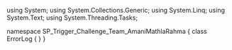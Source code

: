 ﻿using System;
using System.Collections.Generic;
using System.Linq;
using System.Text;
using System.Threading.Tasks;

namespace SP_Trigger_Challenge_Team_AmaniMathlaRahma
{
    class ErrorLog
    {
    }
}
